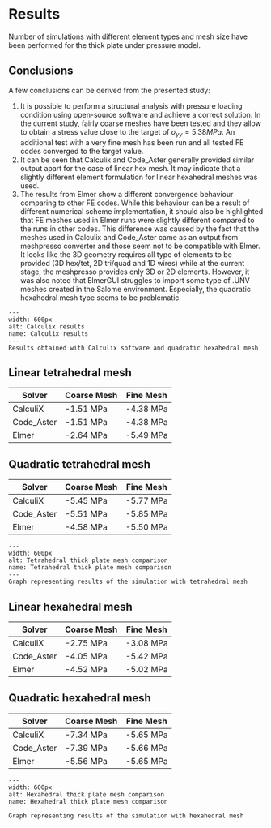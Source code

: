 # Results

Number of simulations with different element types and mesh size have been performed for the thick plate under pressure model.

## Conclusions

A few conclusions can be derived from the presented study:

1. It is possible to perform a structural analysis with pressure loading condition using open-source software and achieve a correct solution. In the current study, fairly coarse meshes have been tested and they allow to obtain a stress value close to the target of $\sigma_{yy}=5.38 MPa$. An additional test with a very fine mesh has been run and all tested FE codes converged to the target value.
2. It can be seen that Calculix and Code_Aster generally provided similar output apart for the case of linear hex mesh. It may indicate that a slightly different element formulation for linear hexahedral meshes was used.
3. The results from Elmer show a different convergence behaviour comparing to other FE codes. While this behaviour can be a result of different numerical scheme implementation, it should also be highlighted that FE meshes used in Elmer runs were slightly different compared to the runs in other codes. This difference was caused by the fact that the meshes used in Calculix and Code_Aster came as an output from meshpresso converter and those seem not to be compatible with Elmer. It looks like the 3D geometry requires all type of elements to be provided (3D hex/tet, 2D tri/quad and 1D wires) while at the current stage, the meshpresso provides only 3D or 2D elements. However, it was also noted that ElmerGUI struggles to import some type of .UNV meshes created in the Salome environment. Especially, the quadratic hexahedral mesh type seems to be problematic.

```{figure} ./ccx_output.png
---
width: 600px
alt: Calculix results
name: Calculix results
---
Results obtained with Calculix software and quadratic hexahedral mesh
```

## Linear tetrahedral mesh

| Solver                |Coarse Mesh              |Fine Mesh                |
|-----------------------|-------------------------|-------------------------|
| CalculiX              | -1.51 MPa               | -4.38 MPa               |    
| Code_Aster            | -1.51 MPa               | -4.38 MPa               |
| Elmer                 | -2.64 MPa               | -5.49 MPa               |

## Quadratic tetrahedral mesh

| Solver                |Coarse Mesh              |Fine Mesh                |
|-----------------------|-------------------------|-------------------------|
| CalculiX              | -5.45 MPa               |  -5.77 MPa              |    
| Code_Aster            | -5.51 MPa               |  -5.85 MPa              |
| Elmer                 | -4.58 MPa               |  -5.50 MPa              |

```{figure} ./tet-comparison_thick_plate.png
---
width: 600px
alt: Tetrahedral thick plate mesh comparison
name: Tetrahedral thick plate mesh comparison
---
Graph representing results of the simulation with tetrahedral mesh
```

## Linear hexahedral mesh

| Solver                |Coarse Mesh              |Fine Mesh                |
|-----------------------|-------------------------|-------------------------|
| CalculiX              | -2.75 MPa               |  -3.08 MPa              |    
| Code_Aster            | -4.05 MPa               |  -5.42 MPa              |
| Elmer                 | -4.52 MPa               |  -5.02 MPa              |

## Quadratic hexahedral mesh

| Solver                |Coarse Mesh              |Fine Mesh                |
|-----------------------|-------------------------|-------------------------|
| CalculiX              | -7.34 MPa               |  -5.65 MPa              |    
| Code_Aster            | -7.39 MPa               |  -5.66 MPa              |
| Elmer                 | -5.56 MPa               |  -5.65 MPa              |

```{figure} ./hex-comparison_thick_plate.png
---
width: 600px
alt: Hexahedral thick plate mesh comparison
name: Hexahedral thick plate mesh comparison
---
Graph representing results of the simulation with hexahedral mesh
```

